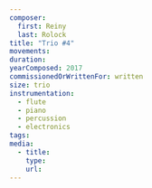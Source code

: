 ```yaml
---
composer:
  first: Reiny
  last: Rolock
title: "Trio #4"
movements:
duration:
yearComposed: 2017
commissionedOrWrittenFor: written
size: trio
instrumentation:
  - flute
  - piano
  - percussion
  - electronics
tags:
media:
  - title:
    type:
    url:
---
```

